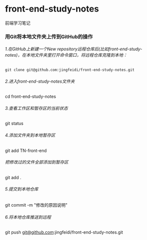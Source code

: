 # front-end-study-notes
前端学习笔记

### 用Git将本地文件夹上传到GitHub的操作
 ###### 1.在GitHub上新建一个New repository远程仓库后(比如front-end-study-notes)，在本地文件夹里打开命令窗口，将远程仓库克隆到本地：<br>
 ```
 git clone git@github.com:jingfeidi/front-end-study-notes.git
 ```

 ###### 2.进入front-end-study-notes文件夹<br>
 cd front-end-study-notes 

 ###### 3.查看工作区和暂存区的当前状态<br>
 git status

 ###### 4.添加文件夹到本地暂存区<br>
 git add TN-front-end 

 ###### 把修改过的文件全部添加到暂存区<br>
 git add .

 ###### 5.提交到本地仓库<br>
 git commit -m "修改的原因说明"  

 ###### 6.将本地仓库推送到远程<br>
 git push git@github.com:jingfeidi/front-end-study-notes.git

